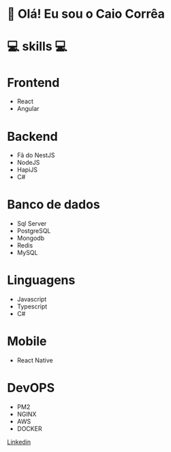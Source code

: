 # 👋 Olá! Eu sou o Caio Corrêa

# 💻 skills 💻

# Frontend
- React
- Angular

# Backend
- Fã do NestJS
- NodeJS
- HapiJS
- C#

# Banco de dados
- Sql Server
- PostgreSQL
- Mongodb
- Redis
- MySQL

# Linguagens
- Javascript
- Typescript
- C#

# Mobile
- React Native

# DevOPS
- PM2
- NGINX
- AWS
- DOCKER

<a href="https://www.linkedin.com/in/caio-corr%C3%AAa-241ab5123/">Linkedin</a>


<!---
Caiiocorrea/Caiiocorrea is a ✨ special ✨ repository because its `README.md` (this file) appears on your GitHub profile.
You can click the Preview link to take a look at your changes.
--->
